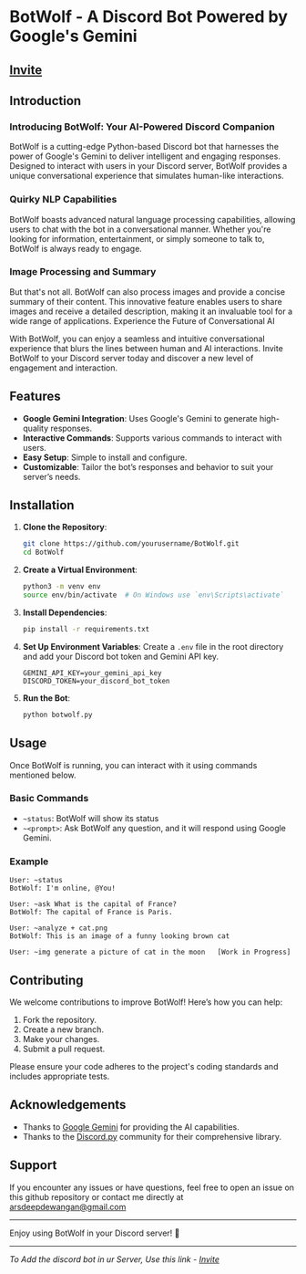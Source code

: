 # BotWolf - A Discord Bot Powered by Google's Gemini

## [Invite](https://discord.com/oauth2/authorize?client_id=1128531571712995349&permissions=125952&scope=bot)

## Introduction

### Introducing BotWolf: Your AI-Powered Discord Companion

BotWolf is a cutting-edge Python-based Discord bot that harnesses the power of Google's Gemini to deliver intelligent and engaging responses. Designed to interact with users in your Discord server, BotWolf provides a unique conversational experience that simulates human-like interactions.

### Quirky NLP Capabilities
BotWolf boasts advanced natural language processing capabilities, allowing users to chat with the bot in a conversational manner. Whether you're looking for information, entertainment, or simply someone to talk to, BotWolf is always ready to engage.

### Image Processing and Summary
But that's not all. BotWolf can also process images and provide a concise summary of their content. This innovative feature enables users to share images and receive a detailed description, making it an invaluable tool for a wide range of applications.
Experience the Future of Conversational AI

With BotWolf, you can enjoy a seamless and intuitive conversational experience that blurs the lines between human and AI interactions. Invite BotWolf to your Discord server today and discover a new level of engagement and interaction.

## Features

- **Google Gemini Integration**: Uses Google's Gemini to generate high-quality responses.
- **Interactive Commands**: Supports various commands to interact with users.
- **Easy Setup**: Simple to install and configure.
- **Customizable**: Tailor the bot’s responses and behavior to suit your server’s needs.

## Installation

1. **Clone the Repository**:
   ```bash
   git clone https://github.com/yourusername/BotWolf.git
   cd BotWolf
   ```

2. **Create a Virtual Environment**:
   ```bash
   python3 -m venv env
   source env/bin/activate  # On Windows use `env\Scripts\activate`
   ```

3. **Install Dependencies**:
   ```bash
   pip install -r requirements.txt
   ```

4. **Set Up Environment Variables**: Create a `.env` file in the root directory and add your Discord bot token and Gemini API key.
   ```env
   GEMINI_API_KEY=your_gemini_api_key
   DISCORD_TOKEN=your_discord_bot_token
   ```

5. **Run the Bot**:
   ```bash
   python botwolf.py
   ```

## Usage

Once BotWolf is running, you can interact with it using commands mentioned below.

### Basic Commands

- `~status`: BotWolf will show its status
- `~<prompt>`: Ask BotWolf any question, and it will respond using Google Gemini.

### Example

```plaintext
User: ~status
BotWolf: I'm online, @You!

User: ~ask What is the capital of France?
BotWolf: The capital of France is Paris.

User: ~analyze + cat.png
BotWolf: This is an image of a funny looking brown cat

User: ~img generate a picture of cat in the moon   [Work in Progress]
```

## Contributing

We welcome contributions to improve BotWolf! Here’s how you can help:

1. Fork the repository.
2. Create a new branch.
3. Make your changes.
4. Submit a pull request.

Please ensure your code adheres to the project's coding standards and includes appropriate tests.

## Acknowledgements

- Thanks to [Google Gemini](https://www.google.com/gemini) for providing the AI capabilities.
- Thanks to the [Discord.py](https://discordpy.readthedocs.io/en/stable/) community for their comprehensive library.

## Support

If you encounter any issues or have questions, feel free to open an issue on this github repository or contact me directly at arsdeepdewangan@gmail.com

---

Enjoy using BotWolf in your Discord server! 🚀

---

*To Add the discord bot in ur Server, Use this link - [Invite](https://discord.com/oauth2/authorize?client_id=1128531571712995349&permissions=125952&scope=bot)*
